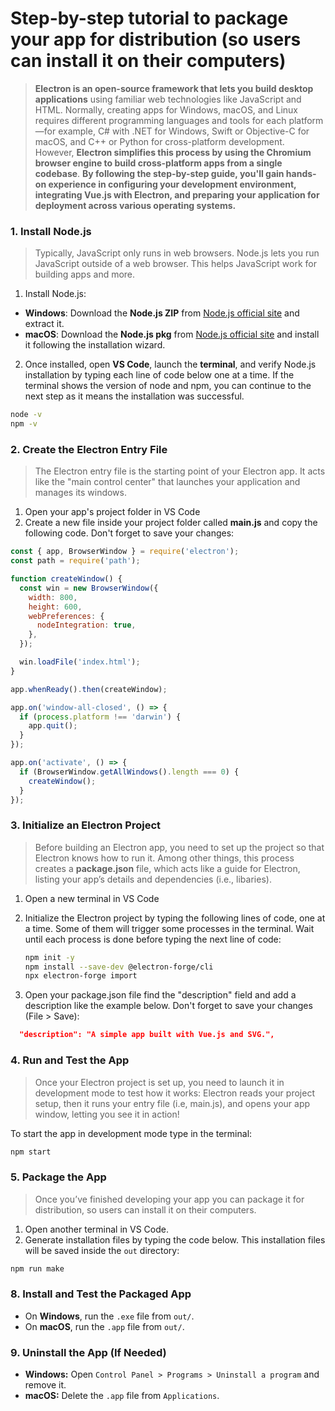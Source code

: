 
# Step-by-step tutorial to package your app for distribution (so users can install it on their computers)

> **Electron is an open-source framework that lets you build desktop applications** using familiar web technologies like JavaScript and HTML.
> Normally, creating apps for Windows, macOS, and Linux requires different programming languages and tools for each platform—for example, C# with .NET for Windows, Swift or Objective-C for macOS, and C++ or Python for cross-platform development. However, **Electron simplifies this process by using the Chromium browser engine to build cross-platform apps from a single codebase**.
> **By following the step-by-step guide, you'll gain hands-on experience in configuring your development environment, integrating Vue.js with Electron, and preparing your application for deployment across various operating systems.**


### 1. **Install Node.js**
> Typically, JavaScript only runs in web browsers. Node.js lets you run JavaScript outside of a web browser. This helps JavaScript work for building apps and more.

1. Install Node.js:
- **Windows**: Download the **Node.js ZIP** from [Node.js official site](https://nodejs.org/en/download) and extract it.
- **macOS**: Download the **Node.js pkg** from [Node.js official site](https://nodejs.org/en/download) and install it following the installation wizard.
 

2. Once installed, open **VS Code**, launch the **terminal**, and verify Node.js installation by typing each line of code below one at a time. If the terminal shows the version of node and npm, you can continue to the next step as it means the installation was successful.

```bash
node -v
npm -v
```

### 2. **Create the Electron Entry File**
> The Electron entry file is the starting point of your Electron app. It acts like the "main control center" that launches your application and manages its windows.

1. Open your app's project folder in VS Code
2. Create a new file inside your project folder called **main.js** and copy the following code. Don't forget to save your changes:

```js
const { app, BrowserWindow } = require('electron');
const path = require('path');

function createWindow() {
  const win = new BrowserWindow({
    width: 800,
    height: 600,
    webPreferences: {
      nodeIntegration: true,
    },
  });

  win.loadFile('index.html');
}

app.whenReady().then(createWindow);

app.on('window-all-closed', () => {
  if (process.platform !== 'darwin') {
    app.quit();
  }
});

app.on('activate', () => {
  if (BrowserWindow.getAllWindows().length === 0) {
    createWindow();
  }
});
```

### 3. **Initialize an Electron Project**
> Before building an Electron app, you need to set up the project so that Electron knows how to run it. Among other things, this process creates a **package.json** file, which acts like a guide for Electron, listing your app’s details and dependencies (i.e., libaries).


1. Open a new terminal in VS Code
   
2. Initialize the Electron project by typing the following lines of code, one at a time. Some of them will trigger some processes in the terminal. Wait until each process is done before typing the next line of code:
   
   ```bash
   npm init -y
   npm install --save-dev @electron-forge/cli
   npx electron-forge import
   ```
3. Open your package.json file find the "description" field and add a description like the example below. Don't forget to save your changes (File > Save):
   
```json
  "description": "A simple app built with Vue.js and SVG.",
```


### 4. **Run and Test the App**
> Once your Electron project is set up, you need to launch it in development mode to test how it works: Electron reads your project setup, then it runs your entry file (i.e, main.js), and opens your app window, letting you see it in action!

To start the app in development mode type in the terminal:
```bash
npm start
```

### 5. **Package the App**
> Once you’ve finished developing your app you can package it for distribution, so users can install it on their computers.

1. Open another terminal in VS Code.
2. Generate installation files by typing the code below. This installation files will be saved inside the `out` directory:

```bash
npm run make
```

### 8. **Install and Test the Packaged App**

- On **Windows**, run the `.exe` file from `out/`.
- On **macOS**, run the `.app` file from `out/`.

### 9. **Uninstall the App (If Needed)**

- **Windows:** Open `Control Panel > Programs > Uninstall a program` and remove it.
- **macOS:** Delete the `.app` file from `Applications`.

